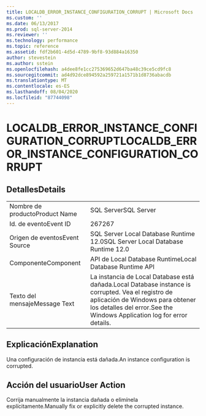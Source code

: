 ```yaml
---
title: LOCALDB_ERROR_INSTANCE_CONFIGURATION_CORRUPT | Microsoft Docs
ms.custom: ''
ms.date: 06/13/2017
ms.prod: sql-server-2014
ms.reviewer: ''
ms.technology: performance
ms.topic: reference
ms.assetid: fdf2b601-4d5d-4789-9bf8-93d884a16350
author: stevestein
ms.author: sstein
ms.openlocfilehash: a4dee8fe1cc275369652d647ba48c39ce5cd9fc8
ms.sourcegitcommit: ad4d92dce894592a259721a1571b1d8736abacdb
ms.translationtype: MT
ms.contentlocale: es-ES
ms.lasthandoff: 08/04/2020
ms.locfileid: "87744098"
---
```

# <a name="localdb_error_instance_configuration_corrupt"></a><span data-ttu-id="a296d-102">LOCALDB_ERROR_INSTANCE_CONFIGURATION_CORRUPT</span><span class="sxs-lookup"><span data-stu-id="a296d-102">LOCALDB_ERROR_INSTANCE_CONFIGURATION_CORRUPT</span></span>
    
## <a name="details"></a><span data-ttu-id="a296d-103">Detalles</span><span class="sxs-lookup"><span data-stu-id="a296d-103">Details</span></span>  
  
|||  
|-|-|  
|<span data-ttu-id="a296d-104">Nombre de producto</span><span class="sxs-lookup"><span data-stu-id="a296d-104">Product Name</span></span>|<span data-ttu-id="a296d-105">SQL Server</span><span class="sxs-lookup"><span data-stu-id="a296d-105">SQL Server</span></span>|  
|<span data-ttu-id="a296d-106">Id. de evento</span><span class="sxs-lookup"><span data-stu-id="a296d-106">Event ID</span></span>|<span data-ttu-id="a296d-107">267</span><span class="sxs-lookup"><span data-stu-id="a296d-107">267</span></span>|  
|<span data-ttu-id="a296d-108">Origen de eventos</span><span class="sxs-lookup"><span data-stu-id="a296d-108">Event Source</span></span>|<span data-ttu-id="a296d-109">SQL Server Local Database Runtime 12.0</span><span class="sxs-lookup"><span data-stu-id="a296d-109">SQL Server Local Database Runtime 12.0</span></span>|  
|<span data-ttu-id="a296d-110">Componente</span><span class="sxs-lookup"><span data-stu-id="a296d-110">Component</span></span>|<span data-ttu-id="a296d-111">API de Local Database Runtime</span><span class="sxs-lookup"><span data-stu-id="a296d-111">Local Database Runtime API</span></span>|  
|<span data-ttu-id="a296d-112">Texto del mensaje</span><span class="sxs-lookup"><span data-stu-id="a296d-112">Message Text</span></span>|<span data-ttu-id="a296d-113">La instancia de Local Database está dañada.</span><span class="sxs-lookup"><span data-stu-id="a296d-113">Local Database instance is corrupted.</span></span> <span data-ttu-id="a296d-114">Vea el registro de aplicación de Windows para obtener los detalles del error.</span><span class="sxs-lookup"><span data-stu-id="a296d-114">See the Windows Application log for error details.</span></span>|  
  
## <a name="explanation"></a><span data-ttu-id="a296d-115">Explicación</span><span class="sxs-lookup"><span data-stu-id="a296d-115">Explanation</span></span>  
 <span data-ttu-id="a296d-116">Una configuración de instancia está dañada.</span><span class="sxs-lookup"><span data-stu-id="a296d-116">An instance configuration is corrupted.</span></span>  
  
## <a name="user-action"></a><span data-ttu-id="a296d-117">Acción del usuario</span><span class="sxs-lookup"><span data-stu-id="a296d-117">User Action</span></span>  
 <span data-ttu-id="a296d-118">Corrija manualmente la instancia dañada o elimínela explícitamente.</span><span class="sxs-lookup"><span data-stu-id="a296d-118">Manually fix or explicitly delete the corrupted instance.</span></span>  
  
  
